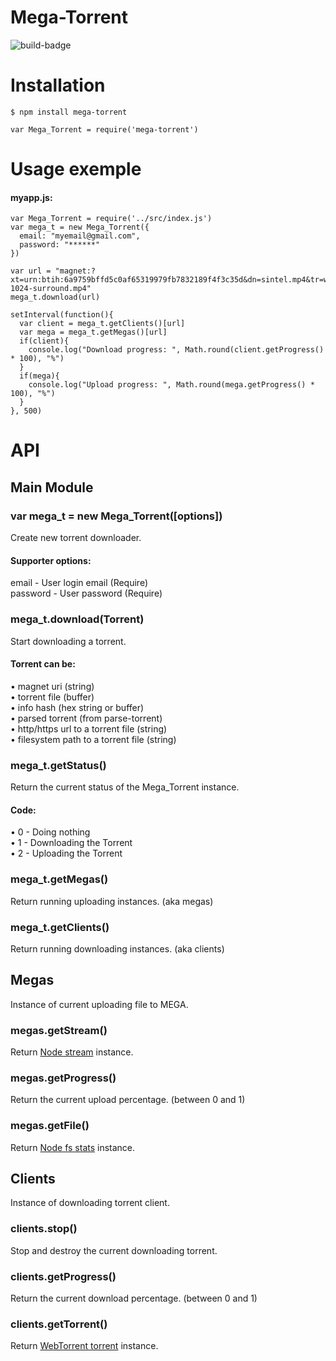 # Mega-Torrent
![build-badge](https://travis-ci.org/Lunik/Mega-Torrent.svg)

# Installation
  `$ npm install mega-torrent`

  `var Mega_Torrent = require('mega-torrent')`  

# Usage exemple
#### myapp.js:
```
var Mega_Torrent = require('../src/index.js')
var mega_t = new Mega_Torrent({
  email: "myemail@gmail.com",
  password: "******"
})

var url = "magnet:?xt=urn:btih:6a9759bffd5c0af65319979fb7832189f4f3c35d&dn=sintel.mp4&tr=wss%3A%2F%2Ftracker.btorrent.xyz&tr=wss%3A%2F%2Ftracker.fastcast.nz&tr=wss%3A%2F%2Ftracker.openwebtorrent.com&ws=https%3A%2F%2Fwebtorrent.io%2Ftorrents%2Fsintel-1024-surround.mp4"
mega_t.download(url)

setInterval(function(){
  var client = mega_t.getClients()[url]
  var mega = mega_t.getMegas()[url]
  if(client){
    console.log("Download progress: ", Math.round(client.getProgress() * 100), "%")
  }
  if(mega){
    console.log("Upload progress: ", Math.round(mega.getProgress() * 100), "%")
  }
}, 500)

```
# API
## Main Module
### var mega_t = new Mega_Torrent([options])
  Create new torrent downloader.

#### Supporter options:
  email - User login email (Require)<br>  password - User password (Require)

### mega_t.download(Torrent)
  Start downloading a torrent.

#### Torrent can be:
  • magnet uri (string)<br>  • torrent file (buffer)<br>  • info hash (hex string or buffer)<br>  • parsed torrent (from parse-torrent)<br>  • http/https url to a torrent file (string)<br>  • filesystem path to a torrent file (string)    

### mega_t.getStatus()
  Return the current status of the Mega_Torrent instance.

#### Code:
  • 0 - Doing nothing<br>  • 1 - Downloading the Torrent<br>  • 2 - Uploading the Torrent

### mega_t.getMegas()
  Return running uploading instances. (aka megas)

### mega_t.getClients()
  Return running downloading instances. (aka clients)

## Megas
  Instance of current uploading file to MEGA.

### megas.getStream()
  Return [Node stream](https://nodejs.org/api/stream.html#stream_class_stream_readable) instance.

### megas.getProgress()
  Return the current upload percentage. (between 0 and 1)

### megas.getFile()
  Return [Node fs stats](https://nodejs.org/api/fs.html#fs_class_fs_stats) instance.

## Clients
  Instance of downloading torrent client.

### clients.stop()
  Stop and destroy the current downloading torrent.

### clients.getProgress()
  Return the current download percentage. (between 0 and 1)

### clients.getTorrent()
  Return [WebTorrent torrent](https://webtorrent.io/docs#torrent) instance.
